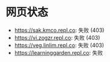 # 网页状态
- https://sak.kmco.repl.co: 失败 (403)
- https://vi.zogzr.repl.co: 失败 (403)
- https://veg.linlim.repl.co: 失败 (403)
- https://learninggarden.repl.co: 失败
